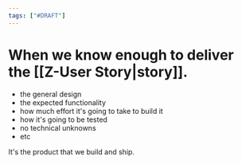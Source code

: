 ```yaml
---
tags: ["#DRAFT"]
---
```


# When we know enough to deliver the [[Z-User Story|story]].

- the general design
- the expected functionality
- how much effort it's going to take to build it
- how it's going to be tested 
- no technical unknowns
- etc

It's the product that we build and ship.